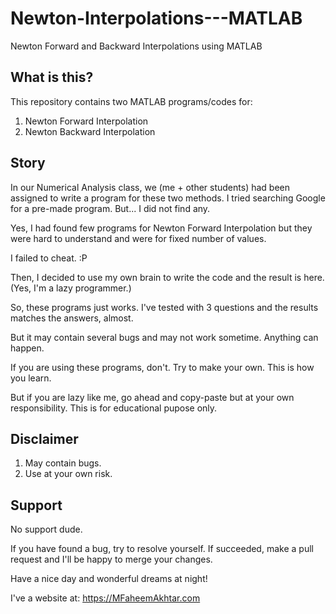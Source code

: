 # Newton-Interpolations---MATLAB
Newton Forward and Backward Interpolations using MATLAB

## What is this?
This repository contains two MATLAB programs/codes for:
1. Newton Forward Interpolation
2. Newton Backward Interpolation

## Story
In our Numerical Analysis class, we (me + other students) had been assigned to write a program for these two methods. I tried searching Google for a pre-made program. But... I did not find any.

Yes, I had found few programs for Newton Forward Interpolation but they were hard to understand and were for fixed number of values.

I failed to cheat. :P

Then, I decided to use my own brain to write the code and the result is here. (Yes, I'm a lazy programmer.)

So, these programs just works. I've tested with 3 questions and the results matches the answers, almost.

But it may contain several bugs and may not work sometime. Anything can happen.

If you are using these programs, don't. Try to make your own. This is how you learn.

But if you are lazy like me, go ahead and copy-paste but at your own responsibility. This is for educational pupose only. 

## Disclaimer
1. May contain bugs.
2. Use at your own risk. 

## Support
No support dude.

If you have found a bug, try to resolve yourself. If succeeded, make a pull request and I'll be happy to merge your changes.

Have a nice day and wonderful dreams at night!

I've a website at: https://MFaheemAkhtar.com
